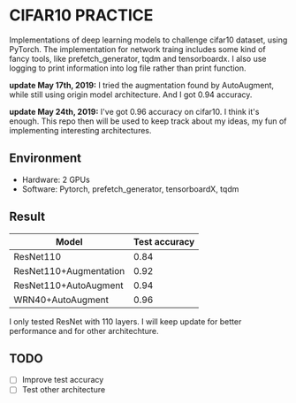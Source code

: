 # CIFAR10 PRACTICE

Implementations of deep learning models to challenge cifar10 dataset, using PyTorch.
The implementation for network traing includes some kind of fancy tools,
like prefetch_generator, tqdm and tensorboardx.
I also use logging to print information into log file
rather than print function.

__update May 17th, 2019:__ I tried the augmentation found by AutoAugment, while still using
origin model architecture. And I got 0.94 accuracy.

__update May 24th, 2019:__ I've got 0.96 accuracy on cifar10. I think it's enough. This repo then
will be used to keep track about my ideas, my fun of implementing interesting architectures.

## Environment

- Hardware: 2 GPUs
- Software: Pytorch, prefetch_generator, tensorboardX, tqdm

## Result

| Model                  | Test accuracy |
| -----------------------| ------------- |
| ResNet110              | 0.84          |
| ResNet110+Augmentation | 0.92          |
| ResNet110+AutoAugment  | 0.94          |
| WRN40+AutoAugment      | 0.96          |

I only tested ResNet with 110 layers. I will keep update for better
performance and for other architechture.

## TODO

- [ ] Improve test accuracy
- [ ] Test other architecture
